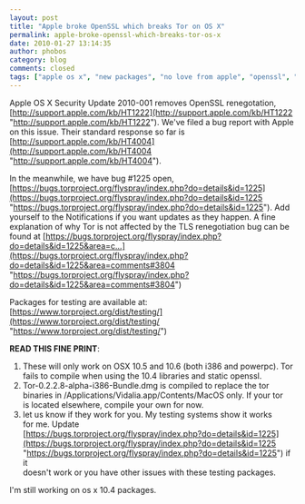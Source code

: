 ```yaml
---
layout: post
title: "Apple broke OpenSSL which breaks Tor on OS X"
permalink: apple-broke-openssl-which-breaks-tor-os-x
date: 2010-01-27 13:14:35
author: phobos
category: blog
comments: closed
tags: ["apple os x", "new packages", "no love from apple", "openssl", "static compilation"]
---
```


Apple OS X Security Update 2010-001 removes OpenSSL renegotation, [http://support.apple.com/kb/HT1222](http://support.apple.com/kb/HT1222 "http://support.apple.com/kb/HT1222"). We've filed a bug report with Apple on this issue. Their standard response so far is [http://support.apple.com/kb/HT4004](http://support.apple.com/kb/HT4004 "http://support.apple.com/kb/HT4004").

In the meanwhile, we have bug \#1225 open, [https://bugs.torproject.org/flyspray/index.php?do=details&id=1225](https://bugs.torproject.org/flyspray/index.php?do=details&id=1225 "https://bugs.torproject.org/flyspray/index.php?do=details&id=1225"). Add yourself to the Notifications if you want updates as they happen. A fine explanation of why Tor is not affected by the TLS renegotiation bug can be found at [https://bugs.torproject.org/flyspray/index.php?do=details&id=1225&area=c...](https://bugs.torproject.org/flyspray/index.php?do=details&id=1225&area=comments#3804 "https://bugs.torproject.org/flyspray/index.php?do=details&id=1225&area=comments#3804")

Packages for testing are available at:  
 [https://www.torproject.org/dist/testing/](https://www.torproject.org/dist/testing/ "https://www.torproject.org/dist/testing/")

**READ THIS FINE PRINT**:

<!-- more -->

1.  These will only work on OSX 10.5 and 10.6 (both i386 and powerpc). Tor fails to compile when using the 10.4 libraries and static openssl.
2.  Tor-0.2.2.8-alpha-i386-Bundle.dmg is compiled to replace the tor  
     binaries in /Applications/Vidalia.app/Contents/MacOS only. If your tor  
     is located elsewhere, compile your own for now.
3.  let us know if they work for you. My testing systems show it works  
     for me. Update  
     [https://bugs.torproject.org/flyspray/index.php?do=details&id=1225](https://bugs.torproject.org/flyspray/index.php?do=details&id=1225 "https://bugs.torproject.org/flyspray/index.php?do=details&id=1225") if it  
     doesn't work or you have other issues with these testing packages.

I'm still working on os x 10.4 packages.
